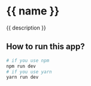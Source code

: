 # {{ name }}

{{ description }}

## How to run this app?
```sh
# if you use npm
npm run dev
# if you use yarn
yarn run dev
```
